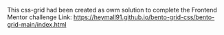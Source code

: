 This css-grid had been created as owm solution to complete the Frontend Mentor challenge
Link: https://heymall91.github.io/bento-grid-css/bento-grid-main/index.html

